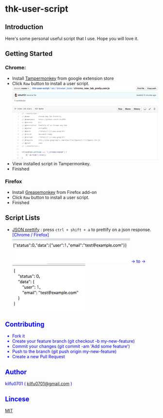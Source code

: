 thk-user-script
===============

## Introduction

Here's some personal useful script that I use. Hope you will love it.

## Getting Started

### Chrome:
  - Install [Tampermonkey](https://chrome.google.com/webstore/detail/tampermonkey/dhdgffkkebhmkfjojejmpbldmpobfkfo?hl=zh-TW) from google extension store
  - Click `Raw` button to install a user script.
    ![alt tag](https://raw.githubusercontent.com/kilfu0701/thk-user-script/master/img/intro-1.png)
  - View installed script in Tampermonkey.
  - Finished

### Firefox
  - Install [Greasemonkey](https://addons.mozilla.org/zh-tw/firefox/addon/greasemonkey/) from Firefox add-on
  - Click `Raw` button to install a user script.
  - Finished

## Script Lists

  - [JSON prettify](https://github.com/kilfu0701/thk-user-script/blob/master/src/browser_tools/json_prettify/main.user.js) : press `ctrl + shift + a` to prettify on a json response. <font color="blue">[Chrome / Firefox]<font>
    ![alt tag](https://raw.githubusercontent.com/kilfu0701/thk-user-script/master/img/json-prettify-1.png) -> to -> ![alt tag](https://raw.githubusercontent.com/kilfu0701/thk-user-script/master/img/json-prettify-2.png)

## Contributing

  - Fork it
  - Create your feature branch (git checkout -b my-new-feature)
  - Commit your changes (git commit -am 'Add some feature')
  - Push to the branch (git push origin my-new-feature)
  - Create a new Pull Request

## Author
kilfu0701 ( kilfu0701@gmail.com )

## Lincese
[MIT](https://github.com/kilfu0701/thk-user-script/blob/master/LICENSE)
